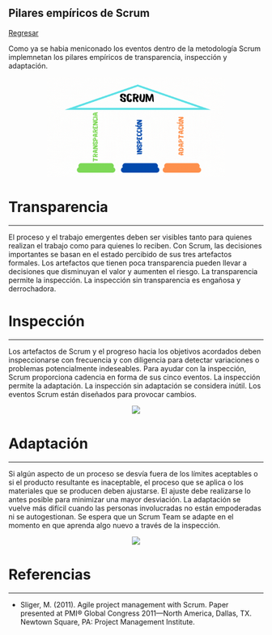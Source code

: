 ## Pilares empíricos de Scrum

[Regresar](/CodingBootcampsESPOL-SCRUM/)

Como ya se habia meniconado los eventos dentro de la metodología Scrum implemnetan los pilares empíricos de transparencia,
inspección y adaptación.

<p align="center">
<img src="./imagenes/pilaresScrum.gif" width="70%" alt="Banner pilares Scrum"/>
</p>

Transparencia
===========

* * *

El proceso y el trabajo emergentes deben ser visibles tanto para quienes realizan el trabajo como para quienes lo reciben. Con Scrum, las decisiones importantes se basan en el estado percibido de sus tres artefactos formales. Los artefactos que tienen poca transparencia pueden llevar a decisiones que disminuyan el valor y aumenten el riesgo.
La transparencia permite la inspección. La inspección sin transparencia es engañosa y derrochadora.

Inspección
===========

* * *

Los artefactos de Scrum y el progreso hacia los objetivos acordados deben inspeccionarse con frecuencia y con diligencia para detectar variaciones o problemas potencialmente indeseables. Para ayudar con la inspección, Scrum proporciona cadencia en forma de sus cinco eventos.
La inspección permite la adaptación. La inspección sin adaptación se considera inútil. Los eventos Scrum están diseñados para provocar cambios.

<p align="center">
<img src="https://cdn-icons-png.flaticon.com/512/753/753422.png" width="25%"/>
</p>

Adaptación
===========

* * *

Si algún aspecto de un proceso se desvía fuera de los límites aceptables o si el producto resultante es inaceptable, el proceso que se aplica o los materiales que se producen deben ajustarse. El ajuste debe realizarse lo antes posible para minimizar una mayor desviación.
La adaptación se vuelve más difícil cuando las personas involucradas no están empoderadas ni se autogestionan. Se espera que un Scrum Team se adapte en el momento en que aprenda algo nuevo a través de la inspección.

<p align="center">
<img src="https://cdn-icons-png.flaticon.com/512/6159/6159870.png" width="25%"/>
</p>

Referencias 
===========

* * *

* Sliger, M. (2011). Agile project management with Scrum. Paper presented at PMI® Global Congress 2011—North America, Dallas, TX. Newtown Square, PA: Project Management Institute.